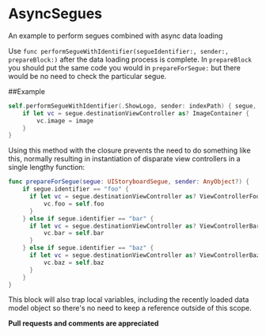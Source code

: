 # AsyncSegues
An example to perform segues combined with async data loading

Use `func performSegueWithIdentifier(segueIdentifier:, sender:, prepareBlock:)` after the data loading process is complete. In `prepareBlock` you should put the same code you would in `prepareForSegue:` but there would be no need to check the particular segue.

##Example

```swift
self.performSegueWithIdentifier(.ShowLogo, sender: indexPath) { segue, sender in
    if let vc = segue.destinationViewController as? ImageContainer {
        vc.image = image
    }
}
```

Using this method with the closure prevents the need to do something like this, normally resulting in instantiation of disparate view controllers in a single lengthy function:

```swift
func prepareForSegue(segue: UIStoryboardSegue, sender: AnyObject?) {
    if segue.identifier == "foo" {
      if let vc = segue.destinationViewController as? ViewControllerFoo {
          vc.foo = self.foo
      }
    } else if segue.identifier == "bar" {
      if let vc = segue.destinationViewController as? ViewControllerBar {
          vc.bar = self.bar
      }
    } else if segue.identifier == "baz" {
      if let vc = segue.destinationViewController as? ViewControllerBaz {
          vc.baz = self.baz
      }
    }
}

```

This block will also trap local variables, including the recently loaded data model object so there's no need to keep a reference outside of this scope.

__Pull requests and comments are appreciated__
